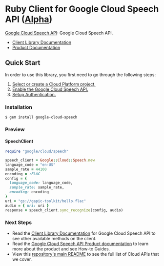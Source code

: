 # Ruby Client for Google Cloud Speech API ([Alpha](https://github.com/GoogleCloudPlatform/google-cloud-ruby#versioning))

[Google Cloud Speech API][Product Documentation]: Google Cloud Speech API.
- [Client Library Documentation][]
- [Product Documentation][]

## Quick Start
In order to use this library, you first need to go through the following steps:

1. [Select or create a Cloud Platform project.](https://console.cloud.google.com/project)
2. [Enable the Google Cloud Speech API.](https://console.cloud.google.com/apis/api/speech)
3. [Setup Authentication.](https://googlecloudplatform.github.io/google-cloud-ruby/#/docs/google-cloud/master/guides/authentication)

### Installation
```
$ gem install google-cloud-speech
```

### Preview
#### SpeechClient
```rb
require "google/cloud/speech"

speech_client = Google::Cloud::Speech.new
language_code = "en-US"
sample_rate = 44100
encoding = :FLAC
config = {
  language_code: language_code,
  sample_rate: sample_rate,
  encoding: encoding
}
uri = "gs://gapic-toolkit/hello.flac"
audio = { uri: uri }
response = speech_client.sync_recognize(config, audio)
```

### Next Steps
- Read the [Client Library Documentation][] for Google Cloud Speech API to see other available methods on the client.
- Read the [Google Cloud Speech API Product documentation][Product Documentation] to learn more about the product and see How-to Guides.
- View this [repository's main README](https://github.com/GoogleCloudPlatform/google-cloud-ruby/blob/master/README.md) to see the full list of Cloud APIs that we cover.

[Client Library Documentation]: https://googlecloudplatform.github.io/google-cloud-ruby/#/docs/google-cloud-speech/latest/google/cloud/speech/v1beta1
[Product Documentation]: https://cloud.google.com/speech